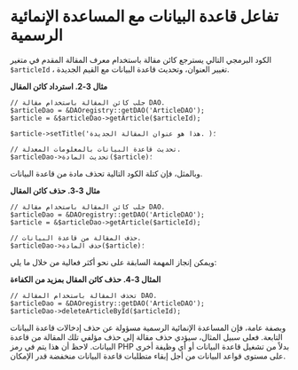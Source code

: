 # تفاعل قاعدة البيانات مع المساعدة الإنمائية الرسمية

الكود البرمجي التالي يسترجع كائن مقالة باستخدام معرف المقالة المقدم في متغير `$articleId` ، تغيير العنوان، وتحديث قاعدة البيانات مع القيم الجديدة.

**مثال 3-2. استرداد كائن المقال**

````
// جلب كائن المقالة باستخدام مقالة DAO.
$articleDao = &DAOregistry::getDAO('ArticleDAO');
$article = &$articleDao->getArticle($articleId);

$article->setTitle('هذا هو عنوان المقالة الجديدة. )؛

// تحديث قاعدة البيانات بالمعلومات المعدلة.
$articleDao->تحديث المادة($article)؛
````

وبالمثل، فإن كتلة الكود التالية تحذف مادة من قاعدة البيانات.

**مثال 3-3. حذف كائن المقال**

````
// جلب كائن المقالة باستخدام مقالة DAO.
$articleDao = &DAOregistry::getDAO('ArticleDAO');
$article = &$articleDao->getArticle($articleId);

// حذف المقالة من قاعدة البيانات.
$articleDao->حذف المادة($article)؛
````

ويمكن إنجاز المهمة السابقة على نحو أكثر فعالية من خلال ما يلي:

**المثال 3-4. حذف كائن المقال بمزيد من الكفاءة**

````
// تحذف المقالة باستخدام المقالة DAO.
$articleDao = &DAOregistry::getDAO('ArticleDAO');
$articleDao->deleteArticleById($articleId);
````

وبصفة عامة، فإن المساعدة الإنمائية الرسمية مسؤولة عن حذف إدخالات قاعدة البيانات التابعة. فعلى سبيل المثال، سيؤدي حذف مقالة إلى حذف مؤلفي تلك المقالة من قاعدة البيانات. لاحظ أن هذا يتم في رمز PHP بدلاً من تشغيل قاعدة البيانات أو أي وظيفة أخرى على مستوى قواعد البيانات من أجل إبقاء متطلبات قاعدة البيانات منخفضة قدر الإمكان.

